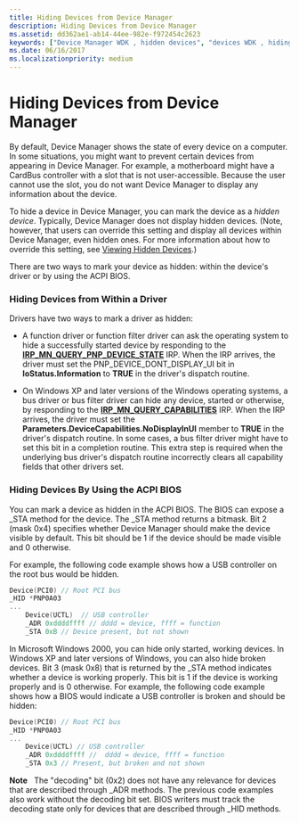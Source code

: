 ```yaml
---
title: Hiding Devices from Device Manager
description: Hiding Devices from Device Manager
ms.assetid: dd362ae1-ab14-44ee-982e-f972454c2623
keywords: ["Device Manager WDK , hidden devices", "devices WDK , hiding from Device Manager", "hidden devices WDK", "hiding devices WDK", "NoDisplayClass value WDK device installations"]
ms.date: 06/16/2017
ms.localizationpriority: medium
---
```


# Hiding Devices from Device Manager


By default, Device Manager shows the state of every device on a computer. In some situations, you might want to prevent certain devices from appearing in Device Manager. For example, a motherboard might have a CardBus controller with a slot that is not user-accessible. Because the user cannot use the slot, you do not want Device Manager to display any information about the device.

To hide a device in Device Manager, you can mark the device as a *hidden device*. Typically, Device Manager does not display hidden devices. (Note, however, that users can override this setting and display all devices within Device Manager, even hidden ones. For more information about how to override this setting, see [Viewing Hidden Devices](../install/viewing-hidden-devices.md).)

There are two ways to mark your device as hidden: within the device's driver or by using the ACPI BIOS.

### Hiding Devices from Within a Driver

Drivers have two ways to mark a driver as hidden:

-   A function driver or function filter driver can ask the operating system to hide a successfully started device by responding to the [**IRP\_MN\_QUERY\_PNP\_DEVICE\_STATE**](./irp-mn-query-pnp-device-state.md) IRP. When the IRP arrives, the driver must set the PNP\_DEVICE\_DONT\_DISPLAY\_UI bit in **IoStatus.Information** to **TRUE** in the driver's dispatch routine.

-   On Windows XP and later versions of the Windows operating systems, a bus driver or bus filter driver can hide any device, started or otherwise, by responding to the [**IRP\_MN\_QUERY\_CAPABILITIES**](./irp-mn-query-capabilities.md) IRP. When the IRP arrives, the driver must set the **Parameters.DeviceCapabilities.NoDisplayInUI** member to **TRUE** in the driver's dispatch routine. In some cases, a bus filter driver might have to set this bit in a completion routine. This extra step is required when the underlying bus driver's dispatch routine incorrectly clears all capability fields that other drivers set.

### Hiding Devices By Using the ACPI BIOS

You can mark a device as hidden in the ACPI BIOS. The BIOS can expose a \_STA method for the device. The \_STA method returns a bitmask. Bit 2 (mask 0x4) specifies whether Device Manager should make the device visible by default. This bit should be 1 if the device should be made visible and 0 otherwise.

For example, the following code example shows how a USB controller on the root bus would be hidden.

```cpp
Device(PCI0) // Root PCI bus
_HID *PNP0A03 
...
    Device(UCTL)  // USB controller
    _ADR 0xddddffff // dddd = device, ffff = function
    _STA 0xB // Device present, but not shown
```

In Microsoft Windows 2000, you can hide only started, working devices. In Windows XP and later versions of Windows, you can also hide broken devices. Bit 3 (mask 0x8) that is returned by the \_STA method indicates whether a device is working properly. This bit is 1 if the device is working properly and is 0 otherwise. For example, the following code example shows how a BIOS would indicate a USB controller is broken and should be hidden:

```cpp
Device(PCI0) // Root PCI bus 
_HID *PNP0A03 
...
    Device(UCTL) // USB controller
    _ADR 0xddddffff //  dddd = device, ffff = function
    _STA 0x3 // Present, but broken and not shown 
```

**Note**   The "decoding" bit (0x2) does not have any relevance for devices that are described through \_ADR methods. The previous code examples also work without the decoding bit set. BIOS writers must track the decoding state only for devices that are described through \_HID methods.

 

 

